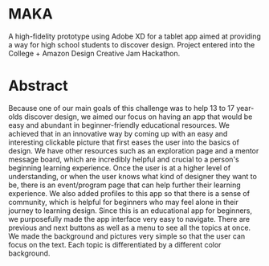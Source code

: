 # MAKA
A high-fidelity prototype using Adobe XD for a tablet app aimed at providing a way for high school students to discover design. Project entered into the College + Amazon Design Creative Jam Hackathon.
# Abstract
Because one of our main goals of this challenge was to help 13 to 17 year-olds discover design, we aimed our focus on having an app that would be easy and abundant in beginner-friendly educational resources. We achieved that in an innovative way by coming up with an easy and interesting clickable picture that first eases the user into the basics of design. We have other resources such as an exploration page and a mentor message board, which are incredibly helpful and crucial to a person's beginning learning experience. Once the user is at a higher level of understanding, or when the user knows what kind of designer they want to be, there is an event/program page that can help further their learning experience. We also added profiles to this app so that there is a sense of community, which is helpful for beginners who may feel alone in their journey to learning design. Since this is an educational app for beginners, we purposefully made the app interface very easy to navigate. There are previous and next buttons as well as a menu to see all the topics at once. We made the background and pictures very simple so that the user can focus on the text. Each topic is differentiated by a different color background.
